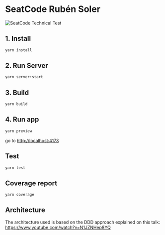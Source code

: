 # SeatCode Rubén Soler

![SeatCode Technical Test](https://i.ibb.co/bRPrCHZ/Captura-de-Pantalla-2023-07-27-a-las-10-27-20.png)

## 1. Install

```bash
yarn install
```

## 2. Run Server

```bash
yarn server:start
```

## 3. Build

```bash
yarn build
```

## 4. Run app

```bash
yarn preview
```

go to <http://localhost:4173>

## Test

```bash
yarn test
```

## Coverage report

```bash
yarn coverage
```

## Architecture

The architecture used is based on the DDD approach explained on this talk: <https://www.youtube.com/watch?v=N1JZNHep8YQ>

